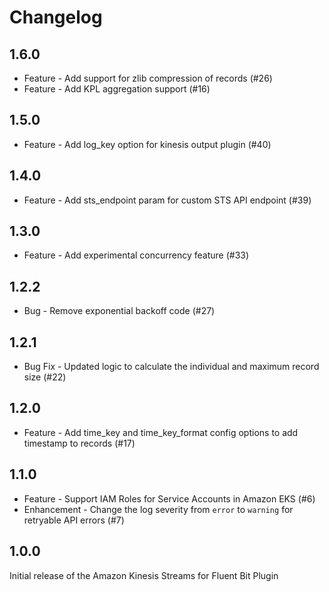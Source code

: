 # Changelog

## 1.6.0
* Feature - Add support for zlib compression of records (#26)
* Feature - Add KPL aggregation support (#16)

## 1.5.0
* Feature - Add log_key option for kinesis output plugin (#40)

## 1.4.0
* Feature - Add sts_endpoint param for custom STS API endpoint (#39)

## 1.3.0
* Feature - Add experimental concurrency feature (#33)

## 1.2.2
* Bug - Remove exponential backoff code (#27)

## 1.2.1
* Bug Fix - Updated logic to calculate the individual and maximum record size (#22)

## 1.2.0
* Feature - Add time_key and time_key_format config options to add timestamp to records (#17)

## 1.1.0
* Feature - Support IAM Roles for Service Accounts in Amazon EKS (#6)
* Enhancement - Change the log severity from `error` to `warning` for retryable API errors (#7)

## 1.0.0
Initial release of the Amazon Kinesis Streams for Fluent Bit Plugin
